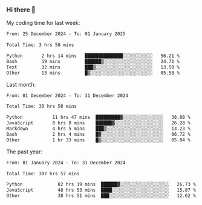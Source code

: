 ### Hi there 👋

My coding time for last week:

<!--START_SECTION:week-->

```txt
From: 25 December 2024 - To: 01 January 2025

Total Time: 3 hrs 58 mins

Python       2 hrs 14 mins   ██████████████░░░░░░░░░░░   56.21 %
Bash         59 mins         ██████▒░░░░░░░░░░░░░░░░░░   24.71 %
Text         32 mins         ███▒░░░░░░░░░░░░░░░░░░░░░   13.50 %
Other        13 mins         █▒░░░░░░░░░░░░░░░░░░░░░░░   05.58 %
```

<!--END_SECTION:week-->

Last month:

<!--START_SECTION:month-->

```txt
From: 01 December 2024 - To: 31 December 2024

Total Time: 30 hrs 58 mins

Python           11 hrs 47 mins  █████████▓░░░░░░░░░░░░░░░   38.08 %
JavaScript       8 hrs 8 mins    ██████▓░░░░░░░░░░░░░░░░░░   26.28 %
Markdown         4 hrs 5 mins    ███▒░░░░░░░░░░░░░░░░░░░░░   13.23 %
Bash             2 hrs 4 mins    █▓░░░░░░░░░░░░░░░░░░░░░░░   06.72 %
Other            1 hr 33 mins    █▒░░░░░░░░░░░░░░░░░░░░░░░   05.04 %
```

<!--END_SECTION:month-->

The past year:

<!--START_SECTION:year-->

```txt
From: 01 January 2024 - To: 31 December 2024

Total Time: 307 hrs 57 mins

Python             82 hrs 19 mins  ██████▓░░░░░░░░░░░░░░░░░░   26.73 %
JavaScript         48 hrs 53 mins  ████░░░░░░░░░░░░░░░░░░░░░   15.87 %
Other              38 hrs 51 mins  ███░░░░░░░░░░░░░░░░░░░░░░   12.62 %
```

<!--END_SECTION:year-->
